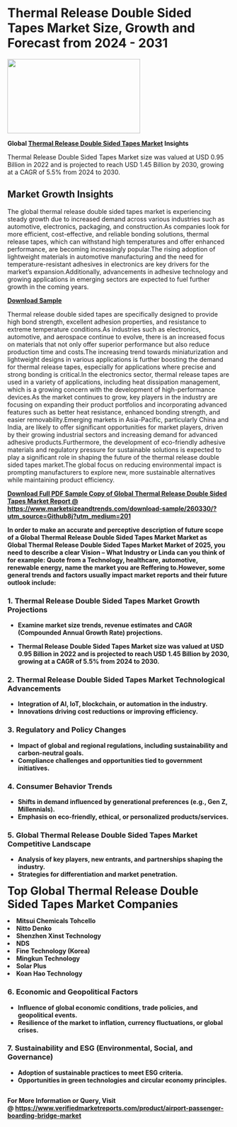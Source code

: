 <H1>Thermal Release Double Sided Tapes Market Size, Growth and Forecast from 2024 - 2031</H1><img class="aligncenter size-medium wp-image-584254" src="https://thirdeyenews.in/wp-content/uploads/2024/09/Global-Market-Research-300x168.jpeg" alt="" width="300" height="168" /><p><strong>Global&nbsp;<a href="https://www.marketsizeandtrends.com/download-sample/260330/?utm_source=Github8j?utm_medium=201">Thermal Release Double Sided Tapes Market</a> Insights</strong></p><p>Thermal Release Double Sided Tapes Market size was valued at USD 0.95 Billion in 2022 and is projected to reach USD 1.45 Billion by 2030, growing at a CAGR of 5.5% from 2024 to 2030.</p><p><h2>Market Growth Insights</h2> <p>The global thermal release double sided tapes market is experiencing steady growth due to increased demand across various industries such as automotive, electronics, packaging, and construction.As companies look for more efficient, cost-effective, and reliable bonding solutions, thermal release tapes, which can withstand high temperatures and offer enhanced performance, are becoming increasingly popular.The rising adoption of lightweight materials in automotive manufacturing and the need for temperature-resistant adhesives in electronics are key drivers for the market’s expansion.Additionally, advancements in adhesive technology and growing applications in emerging sectors are expected to fuel further growth in the coming years.</p> <p><strong><a href="#">Download Sample</a></strong></p> <p>Thermal release double sided tapes are specifically designed to provide high bond strength, excellent adhesion properties, and resistance to extreme temperature conditions.As industries such as electronics, automotive, and aerospace continue to evolve, there is an increased focus on materials that not only offer superior performance but also reduce production time and costs.The increasing trend towards miniaturization and lightweight designs in various applications is further boosting the demand for thermal release tapes, especially for applications where precise and strong bonding is critical.In the electronics sector, thermal release tapes are used in a variety of applications, including heat dissipation management, which is a growing concern with the development of high-performance devices.As the market continues to grow, key players in the industry are focusing on expanding their product portfolios and incorporating advanced features such as better heat resistance, enhanced bonding strength, and easier removability.Emerging markets in Asia-Pacific, particularly China and India, are likely to offer significant opportunities for market players, driven by their growing industrial sectors and increasing demand for advanced adhesive products.Furthermore, the development of eco-friendly adhesive materials and regulatory pressure for sustainable solutions is expected to play a significant role in shaping the future of the thermal release double sided tapes market.The global focus on reducing environmental impact is prompting manufacturers to explore new, more sustainable alternatives while maintaining product efficiency.<p><strong><a href="#"></p><p><span class=""><strong>Download Full PDF Sample Copy of Global Thermal Release Double Sided Tapes Market Report</strong> @ <a href="https://www.marketsizeandtrends.com/download-sample/260330/?utm_source=Github8j?utm_medium=201" target="_blank">https://www.marketsizeandtrends.com/download-sample/260330/?utm_source=Github8j?utm_medium=201</a></span></p><p>In order to make an accurate and perceptive description of future scope of a Global&nbsp;Thermal Release Double Sided Tapes Market Market as Global&nbsp;Thermal Release Double Sided Tapes Market Market of 2025, you need to describe a clear Vision &ndash; What Industry or Linda can you think of for example: Quote from a Technology, healthcare, automotive, renewable energy, name the market you are Reffering to.However, some general trends and factors usually impact market reports and their future outlook include:</p><h3>1.&nbsp;<strong>Thermal Release Double Sided Tapes Market Growth Projections</strong></h3><ul><li>Examine market size trends, revenue estimates and CAGR (Compounded Annual Growth Rate) projections.</li><li><p>Thermal Release Double Sided Tapes Market size was valued at USD 0.95 Billion in 2022 and is projected to reach USD 1.45 Billion by 2030, growing at a CAGR of 5.5% from 2024 to 2030.</p></li></ul><h3>2.&nbsp;<strong>Thermal Release Double Sided Tapes Market Technological Advancements</strong></h3><ul><li>Integration of AI, IoT, blockchain, or automation in the industry.</li><li>Innovations driving cost reductions or improving efficiency.</li></ul><h3>3.&nbsp;<strong>Regulatory and Policy Changes</strong></h3><ul><li>Impact of global and regional regulations, including sustainability and carbon-neutral goals.</li><li>Compliance challenges and opportunities tied to government initiatives.</li></ul><h3>4.&nbsp;<strong>Consumer Behavior Trends</strong></h3><ul><li>Shifts in demand influenced by generational preferences (e.g., Gen Z, Millennials).</li><li>Emphasis on eco-friendly, ethical, or personalized products/services.</li></ul><h3>5.&nbsp;<strong>Global Thermal Release Double Sided Tapes Market Competitive Landscape</strong></h3><ul><li>Analysis of key players, new entrants, and partnerships shaping the industry.</li><li>Strategies for differentiation and market penetration.</li></ul><p data-pm-slice="1 1 []"><span style="color: inherit; font-family: inherit; font-size: 25px;">Top Global Thermal Release Double Sided Tapes Market Companies</span></p><div class="" data-test-id=""><p><li>Mitsui Chemicals Tohcello</li><li> Nitto Denko</li><li> Shenzhen Xinst Technology</li><li> NDS</li><li> Fine Technology (Korea)</li><li> Mingkun Technology</li><li> Solar Plus</li><li> Koan Hao Technology</li></p></div><h3>6.&nbsp;<strong>Economic and Geopolitical Factors</strong></h3><ul><li>Influence of global economic conditions, trade policies, and geopolitical events.</li><li>Resilience of the market to inflation, currency fluctuations, or global crises.</li></ul><h3>7.&nbsp;<strong>Sustainability and ESG (Environmental, Social, and Governance)</strong></h3><ul><li>Adoption of sustainable practices to meet ESG criteria.</li><li>Opportunities in green technologies and circular economy principles.</li></ul><h2><strong style="font-size: 14px;">For More Information or Query, Visit @&nbsp;</strong><a style="background-color: #ffffff; font-size: 14px;" href="https://www.marketsizeandtrends.com/report/thermal-release-double-sided-tapes-market/" target="_blank">https://www.verifiedmarketreports.com/product/airport-passenger-boarding-bridge-market</a></h2>
